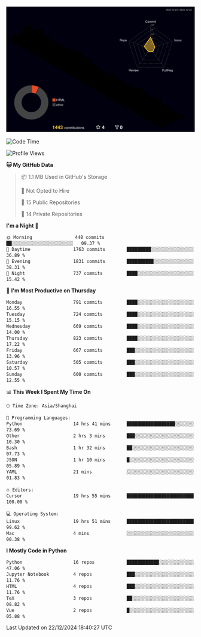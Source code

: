 <!--![](https://raw.githubusercontent.com/BorisYang326/BorisYang326/output/github-contribution-grid-snake-dark.svg) -->
![](./profile-3d-contrib/profile-night-rainbow.svg)
<!--START_SECTION:waka-->
![Code Time](http://img.shields.io/badge/Code%20Time-704%20hrs%2019%20mins-blue)

![Profile Views](http://img.shields.io/badge/Profile%20Views-25-blue)

**🐱 My GitHub Data** 

> 📦 1.1 MB Used in GitHub's Storage 
 > 
> 🚫 Not Opted to Hire
 > 
> 📜 15 Public Repositories 
 > 
> 🔑 14 Private Repositories 
 > 
**I'm a Night 🦉** 

```text
🌞 Morning                448 commits         ██░░░░░░░░░░░░░░░░░░░░░░░   09.37 % 
🌆 Daytime                1763 commits        █████████░░░░░░░░░░░░░░░░   36.89 % 
🌃 Evening                1831 commits        ██████████░░░░░░░░░░░░░░░   38.31 % 
🌙 Night                  737 commits         ████░░░░░░░░░░░░░░░░░░░░░   15.42 % 
```
📅 **I'm Most Productive on Thursday** 

```text
Monday                   791 commits         ████░░░░░░░░░░░░░░░░░░░░░   16.55 % 
Tuesday                  724 commits         ████░░░░░░░░░░░░░░░░░░░░░   15.15 % 
Wednesday                669 commits         ████░░░░░░░░░░░░░░░░░░░░░   14.00 % 
Thursday                 823 commits         ████░░░░░░░░░░░░░░░░░░░░░   17.22 % 
Friday                   667 commits         ███░░░░░░░░░░░░░░░░░░░░░░   13.96 % 
Saturday                 505 commits         ███░░░░░░░░░░░░░░░░░░░░░░   10.57 % 
Sunday                   600 commits         ███░░░░░░░░░░░░░░░░░░░░░░   12.55 % 
```


📊 **This Week I Spent My Time On** 

```text
🕑︎ Time Zone: Asia/Shanghai

💬 Programming Languages: 
Python                   14 hrs 41 mins      ██████████████████░░░░░░░   73.69 % 
Other                    2 hrs 3 mins        ███░░░░░░░░░░░░░░░░░░░░░░   10.30 % 
Bash                     1 hr 32 mins        ██░░░░░░░░░░░░░░░░░░░░░░░   07.73 % 
JSON                     1 hr 10 mins        █░░░░░░░░░░░░░░░░░░░░░░░░   05.89 % 
YAML                     21 mins             ░░░░░░░░░░░░░░░░░░░░░░░░░   01.83 % 

🔥 Editors: 
Cursor                   19 hrs 55 mins      █████████████████████████   100.00 % 

💻 Operating System: 
Linux                    19 hrs 51 mins      █████████████████████████   99.62 % 
Mac                      4 mins              ░░░░░░░░░░░░░░░░░░░░░░░░░   00.38 % 
```

**I Mostly Code in Python** 

```text
Python                   16 repos            ████████████░░░░░░░░░░░░░   47.06 % 
Jupyter Notebook         4 repos             ███░░░░░░░░░░░░░░░░░░░░░░   11.76 % 
HTML                     4 repos             ███░░░░░░░░░░░░░░░░░░░░░░   11.76 % 
TeX                      3 repos             ██░░░░░░░░░░░░░░░░░░░░░░░   08.82 % 
Vue                      2 repos             █░░░░░░░░░░░░░░░░░░░░░░░░   05.88 % 
```




 Last Updated on 22/12/2024 18:40:27 UTC
<!--END_SECTION:waka-->
